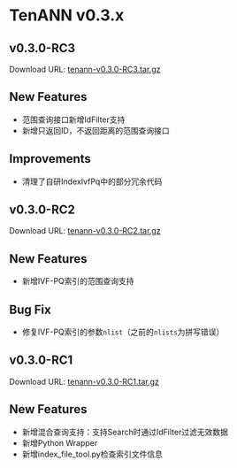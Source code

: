 # TenANN v0.3.x

## v0.3.0-RC3
Download URL: [tenann-v0.3.0-RC3.tar.gz](https://mirrors.tencent.com/repository/generic/doris_thirdparty/tenann-v0.3.0-RC3.tar.gz)

## New Features
- 范围查询接口新增IdFilter支持
- 新增只返回ID，不返回距离的范围查询接口

## Improvements
- 清理了自研IndexIvfPq中的部分冗余代码

## v0.3.0-RC2
Download URL: [tenann-v0.3.0-RC2.tar.gz](https://mirrors.tencent.com/repository/generic/doris_thirdparty/tenann-v0.3.0-RC2.tar.gz)

##  New Features
- 新增IVF-PQ索引的范围查询支持

## Bug Fix
- 修复IVF-PQ索引的参数`nlist`（之前的`nlists`为拼写错误）

## v0.3.0-RC1
Download URL: [tenann-v0.3.0-RC1.tar.gz](https://mirrors.tencent.com/repository/generic/doris_thirdparty/tenann-v0.3.0-RC1.tar.gz)

##  New Features
- 新增混合查询支持：支持Search时通过IdFilter过滤无效数据
- 新增Python Wrapper
- 新增index_file_tool.py检查索引文件信息
